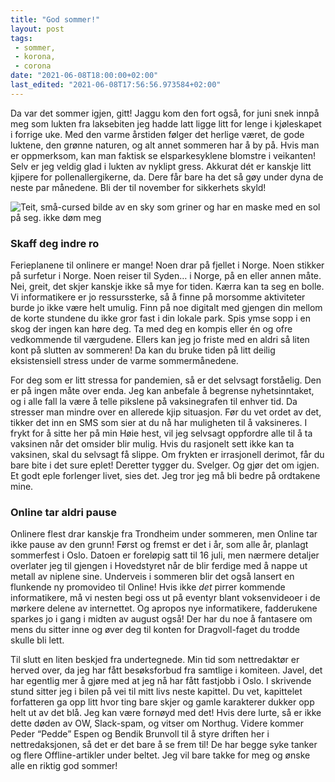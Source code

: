 ```yaml
---
title: "God sommer!"
layout: post
tags: 
 - sommer,
 - korona,
 - corona
date: "2021-06-08T18:00:00+02:00"
last_edited: "2021-06-08T17:56:56.973584+02:00"
---
```

Da var det sommer igjen, gitt! Jaggu kom den fort også, for juni snek innpå meg som lukten fra laksebiten jeg hadde latt ligge litt for lenge i kjøleskapet i forrige uke. Med den varme årstiden følger det herlige været, de gode luktene, den grønne naturen, og alt annet sommeren har å by på. Hvis man er oppmerksom, kan man faktisk se elsparkesyklene blomstre i veikanten! Selv er jeg veldig glad i lukten av nyklipt gress. Akkurat dét er kanskje litt kjipere for pollenallergikerne, da. Dere får bare ha det så gøy under dyna de neste par månedene. Bli der til november for sikkerhets skyld!

![Teit, små-cursed bilde av en sky som griner og har en maske med en sol på seg. ikke døm meg](https://online.ntnu.no/media/images/responsive/0d9d9831-8ee9-47df-a4ec-0bdf11bb9466.png)

### Skaff deg indre ro
Ferieplanene til onlinere er mange! Noen drar på fjellet i Norge. Noen stikker på surfetur i Norge. Noen reiser til Syden… i Norge, på en eller annen måte. Nei, greit, det skjer kanskje ikke så mye for tiden. Kærra kan ta seg en bolle. Vi informatikere er jo ressurssterke, så å finne på morsomme aktiviteter burde jo ikke være helt umulig. Finn på noe digitalt med gjengen din mellom de korte stundene du ikke gror fast i din lokale park. Spis ymse sopp i en skog der ingen kan høre deg. Ta med deg en kompis eller én og ofre vedkommende til værgudene. Ellers kan jeg jo friste med en aldri så liten kont på slutten av sommeren! Da kan du bruke tiden på litt deilig eksistensiell stress under de varme sommermånedene.

For deg som er litt stressa for pandemien, så er det selvsagt forståelig. Den er på ingen måte over enda. Jeg kan anbefale å begrense nyhetsinntaket, og i alle fall la være å telle pikslene på vaksinegrafen til enhver tid. Da stresser man mindre over en allerede kjip situasjon. Før du vet ordet av det, tikker det inn en SMS som sier at du nå har muligheten til å vaksineres. I frykt for å sitte her på min Høie hest, vil jeg selvsagt oppfordre alle til å ta vaksinen når det omsider blir mulig. Hvis du rasjonelt sett ikke kan ta vaksinen, skal du selvsagt få slippe. Om frykten er irrasjonell derimot, får du bare bite i det sure eplet! Deretter tygger du. Svelger. Og gjør det om igjen. Et godt eple forlenger livet, sies det. Jeg tror jeg må bli bedre på ordtakene mine.

### Online tar aldri pause
Onlinere flest drar kanskje fra Trondheim under sommeren, men Online tar ikke pause av den grunn! Først og fremst er det i år, som alle år, planlagt sommerfest i Oslo. Datoen er foreløpig satt til 16 juli, men nærmere detaljer overlater jeg til gjengen i Hovedstyret når de blir ferdige med å nappe ut metall av niplene sine. Underveis i sommeren blir det også lansert en flunkende ny promovideo til Online! Hvis ikke *det* pirrer kommende informatikere, må vi nesten begi oss ut på eventyr blant voksenvideoer i de mørkere delene av internettet. Og apropos nye informatikere, fadderukene sparkes jo i gang i midten av august også! Der har du noe å fantasere om mens du sitter inne og øver deg til konten for Dragvoll-faget du trodde skulle bli lett.

Til slutt en liten beskjed fra undertegnede. Min tid som nettredaktør er herved over, da jeg har fått besøksforbud fra samtlige i komiteen. Javel, det har egentlig mer å gjøre med at jeg nå har fått fastjobb i Oslo. I skrivende stund sitter jeg i bilen på vei til mitt livs neste kapittel. Du vet, kapittelet forfatteren ga opp litt hvor ting bare skjer og gamle karakterer dukker opp helt ut av det blå. Jeg kan være fornøyd med det! Hvis dere lurte, så er ikke dette døden av OW, Slack-spam, og vitser om Northug. Videre kommer Peder “Pedde” Espen og Bendik Brunvoll til å styre driften her i nettredaksjonen, så det er det bare å se frem til! De har begge syke tanker og flere Offline-artikler under beltet. Jeg vil bare takke for meg og ønske alle en riktig god sommer!